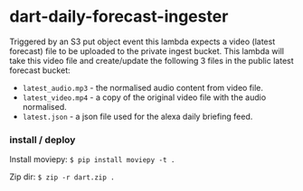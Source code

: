 # dart-daily-forecast-ingester
Triggered by an S3 put object event this lambda expects a video (latest forecast) file to be uploaded to the private ingest bucket.
This lambda will take this video file and create/update the following 3 files in the public latest forecast bucket:  
 - `latest_audio.mp3` - the normalised audio content from video file.
 - `latest_video.mp4` - a copy of the original video file with the audio normalised.
 - `latest.json` - a json file used for the alexa daily briefing feed. 

### install / deploy
Install moviepy:
`$ pip install moviepy -t .`

Zip dir:
`$ zip -r dart.zip .`
